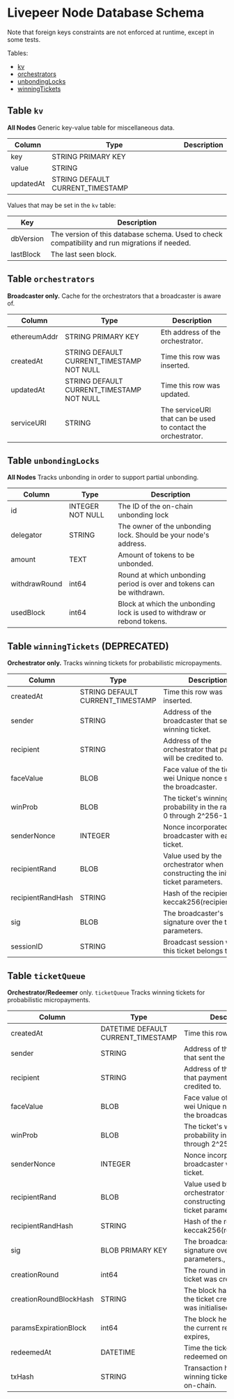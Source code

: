 # Livepeer Node Database Schema

Note that foreign keys constraints are not enforced at runtime, except in some tests.

Tables:
* [kv](#table-kv)
* [orchestrators](#table-orchestrators)
* [unbondingLocks](#table-unbondingLocks)
* [winningTickets](#table-winningTickets)

## Table `kv`

**All Nodes** Generic key-value table for miscellaneous data.

Column | Type | Description
--- | --- | ---
key | STRING PRIMARY KEY |
value | STRING |
updatedAt | STRING DEFAULT CURRENT_TIMESTAMP |

Values that may be set in the `kv` table:

Key | Description
--- | ---
dbVersion |  The version of this database schema. Used to check compatibility and run migrations if needed.
lastBlock | The last seen block.

## Table `orchestrators`

**Broadcaster only.** Cache for the orchestrators that a broadcaster is aware of.

Column | Type | Description
--- | --- | ---
ethereumAddr | STRING PRIMARY KEY | Eth address of the orchestrator.
createdAt | STRING DEFAULT CURRENT_TIMESTAMP NOT NULL | Time this row was inserted.
updatedAt | STRING DEFAULT CURRENT_TIMESTAMP NOT NULL | Time this row was updated.
serviceURI | STRING | The serviceURI that can be used to contact the orchestrator.

## Table `unbondingLocks`

**All Nodes** Tracks unbonding in order to support partial unbonding.

Column | Type | Description
---|---|---
id | INTEGER NOT NULL | The ID of the on-chain unbonding lock
delegator | STRING | The owner of the unbonding lock. Should be your node's address.
amount | TEXT | Amount of tokens to be unbonded.
withdrawRound | int64 | Round at which unbonding period is over and tokens can be withdrawn.
usedBlock | int64 | Block at which the unbonding lock is used to withdraw or rebond tokens.

## Table `winningTickets` (DEPRECATED)

**Orchestrator only.** Tracks winning tickets for probabilistic micropayments.

Column | Type | Description
---|---|---
createdAt | STRING DEFAULT CURRENT_TIMESTAMP | Time this row was inserted.
sender | STRING | Address of the broadcaster that sent the winning ticket.
recipient | STRING | Address of the orchestrator that payments will be credited to.
faceValue | BLOB | Face value of the ticket, in wei Unique nonce sent by the broadcaster.
winProb | BLOB | The ticket's winning probability in the range of 0 through 2^256-1.
senderNonce | INTEGER | Nonce incorporated by the broadcaster with each ticket.
recipientRand | BLOB | Value used by the orchestrator when constructing the initial ticket parameters.
recipientRandHash | STRING | Hash of the recipient rand, keccak256(recipientRand).
sig | BLOB | The broadcaster's signature over the ticket parameters.
sessionID | STRING | Broadcast session which this ticket belongs to.

## Table `ticketQueue`

**Orchestrator/Redeemer** only. `ticketQueue` Tracks winning tickets for probabilistic micropayments.

Column | Type | Description
---|---|---
createdAt | DATETIME DEFAULT CURRENT_TIMESTAMP | Time this row was inserted 
sender | STRING | Address of the broadcaster that sent the winning ticket.
recipient | STRING | Address of the orchestrator that payments will be credited to.
faceValue | BLOB | Face value of the ticket, in wei Unique nonce sent by the broadcaster.
winProb | BLOB | The ticket's winning probability in the range of 0 through 2^256-1.
senderNonce | INTEGER | Nonce incorporated by the broadcaster with each ticket.
recipientRand | BLOB | Value used by the orchestrator when constructing the initial ticket parameters.
recipientRandHash | STRING | Hash of the recipient rand, keccak256(recipientRand).,
sig | BLOB PRIMARY KEY | The broadcaster's signature over the ticket parameters.,
creationRound | int64 | The round in which the ticket was created.,
creationRoundBlockHash | STRING | The block hash of the block the ticket creation round was initialised.
paramsExpirationBlock | int64 | The block height at which the current recipientRand expires,
redeemedAt | DATETIME | Time the ticket was redeemed on-chain.
txHash | STRING | Transaction hash of the winning ticket redemption on-chain. 